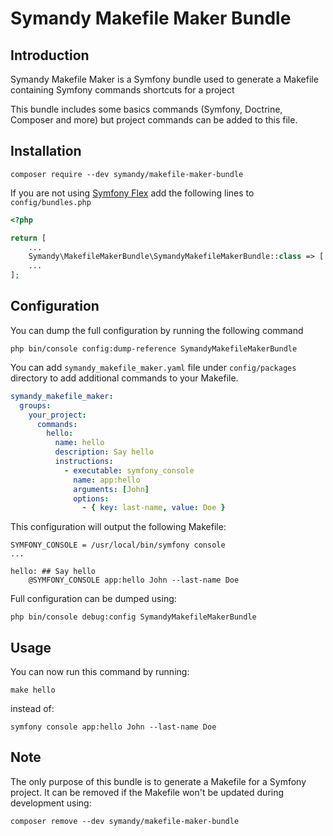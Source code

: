 # Symandy Makefile Maker Bundle

## Introduction

Symandy Makefile Maker is a Symfony bundle used to generate a Makefile containing Symfony commands shortcuts for a project

This bundle includes some basics commands (Symfony, Doctrine, Composer and more) but project commands can be added to this file.

## Installation

```shell
composer require --dev symandy/makefile-maker-bundle
```

If you are not using [Symfony Flex](https://github.com/symfony/flex) add the following lines to `config/bundles.php`

```php
<?php

return [
    ...
    Symandy\MakefileMakerBundle\SymandyMakefileMakerBundle::class => ['dev' => true, 'test' => true],
    ...
];
```

## Configuration

You can dump the full configuration by running the following command

```shell
php bin/console config:dump-reference SymandyMakefileMakerBundle
```

You can add `symandy_makefile_maker.yaml` file under `config/packages` directory to add additional commands to your Makefile. 

```yaml
symandy_makefile_maker:
  groups:
    your_project:
      commands:
        hello:
          name: hello
          description: Say hello
          instructions:
            - executable: symfony_console
              name: app:hello
              arguments: [John]
              options:
                - { key: last-name, value: Doe }
```

This configuration will output the following Makefile:

```shell
SYMFONY_CONSOLE = /usr/local/bin/symfony console
...

hello: ## Say hello
	@SYMFONY_CONSOLE app:hello John --last-name Doe 
```

Full configuration can be dumped using:

```shell
php bin/console debug:config SymandyMakefileMakerBundle
```

## Usage

You can now run this command by running: 

```shell
make hello
```

instead of:

```shell
symfony console app:hello John --last-name Doe 
```

## Note 

The only purpose of this bundle is to generate a Makefile for a Symfony project.
It can be removed if the Makefile won't be updated during development using:

```shell
composer remove --dev symandy/makefile-maker-bundle
```
